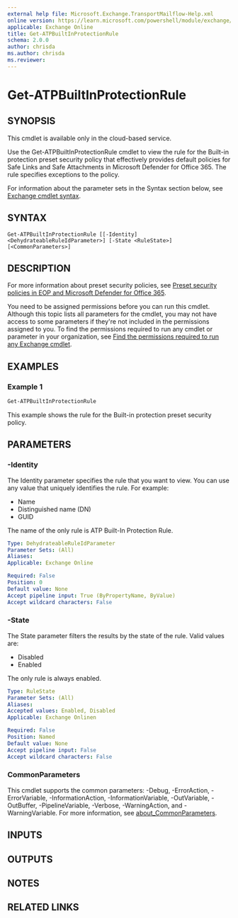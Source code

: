 ```yaml
---
external help file: Microsoft.Exchange.TransportMailflow-Help.xml
online version: https://learn.microsoft.com/powershell/module/exchange/get-atpbuiltinprotectionrule
applicable: Exchange Online
title: Get-ATPBuiltInProtectionRule
schema: 2.0.0
author: chrisda
ms.author: chrisda
ms.reviewer:
---
```


# Get-ATPBuiltInProtectionRule

## SYNOPSIS
This cmdlet is available only in the cloud-based service.

Use the Get-ATPBuiltInProtectionRule cmdlet to view the rule for the Built-in protection preset security policy that effectively provides default policies for Safe Links and Safe Attachments in Microsoft Defender for Office 365. The rule specifies exceptions to the policy.

For information about the parameter sets in the Syntax section below, see [Exchange cmdlet syntax](https://learn.microsoft.com/powershell/exchange/exchange-cmdlet-syntax).

## SYNTAX

```
Get-ATPBuiltInProtectionRule [[-Identity] <DehydrateableRuleIdParameter>] [-State <RuleState>] [<CommonParameters>]
```

## DESCRIPTION
For more information about preset security policies, see [Preset security policies in EOP and Microsoft Defender for Office 365](https://learn.microsoft.com/microsoft-365/security/office-365-security/preset-security-policies).

You need to be assigned permissions before you can run this cmdlet. Although this topic lists all parameters for the cmdlet, you may not have access to some parameters if they're not included in the permissions assigned to you. To find the permissions required to run any cmdlet or parameter in your organization, see [Find the permissions required to run any Exchange cmdlet](https://learn.microsoft.com/powershell/exchange/find-exchange-cmdlet-permissions).

## EXAMPLES

### Example 1
```powershell
Get-ATPBuiltInProtectionRule
```

This example shows the rule for the Built-in protection preset security policy.

## PARAMETERS

### -Identity
The Identity parameter specifies the rule that you want to view. You can use any value that uniquely identifies the rule. For example:

- Name
- Distinguished name (DN)
- GUID

The name of the only rule is ATP Built-In Protection Rule.

```yaml
Type: DehydrateableRuleIdParameter
Parameter Sets: (All)
Aliases:
Applicable: Exchange Online

Required: False
Position: 0
Default value: None
Accept pipeline input: True (ByPropertyName, ByValue)
Accept wildcard characters: False
```

### -State
The State parameter filters the results by the state of the rule. Valid values are:

- Disabled
- Enabled

The only rule is always enabled.

```yaml
Type: RuleState
Parameter Sets: (All)
Aliases:
Accepted values: Enabled, Disabled
Applicable: Exchange Onlinen

Required: False
Position: Named
Default value: None
Accept pipeline input: False
Accept wildcard characters: False
```

### CommonParameters
This cmdlet supports the common parameters: -Debug, -ErrorAction, -ErrorVariable, -InformationAction, -InformationVariable, -OutVariable, -OutBuffer, -PipelineVariable, -Verbose, -WarningAction, and -WarningVariable. For more information, see [about_CommonParameters](https://go.microsoft.com/fwlink/p/?LinkID=113216).

## INPUTS

## OUTPUTS

## NOTES

## RELATED LINKS
